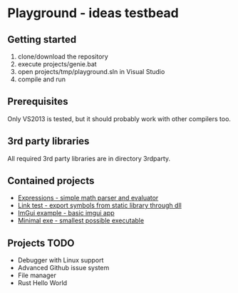 # Playground - ideas testbead

## Getting started

1. clone/download the repository
2. execute projects/genie.bat
3. open projects/tmp/playground.sln in Visual Studio
4. compile and run

## Prerequisites

Only VS2013 is tested, but it should probably work with other compilers too.

## 3rd party libraries

All required 3rd party libraries are in directory 3rdparty.

## Contained projects

* [Expressions - simple math parser and evaluator](src/expressions)
* [Link test - export symbols from static library through dll](src/link_test)
* [ImGui example - basic imgui app](src/imgui_example)
* [Minimal exe - smallest possible executable](src/minimal_exe)

## Projects TODO

* Debugger with Linux support
* Advanced Github issue system
* File manager
* Rust Hello World
